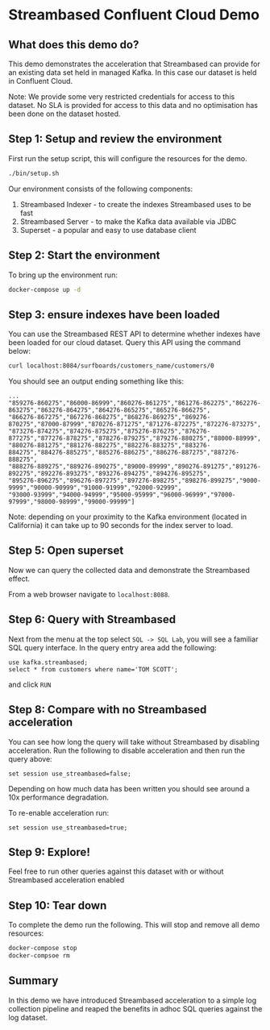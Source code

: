 # Streambased Confluent Cloud Demo

## What does this demo do?

This demo demonstrates the acceleration that Streambased can provide for an existing data set held in managed Kafka. 
In this case our dataset is held in Confluent Cloud.

Note: We provide some very restricted credentials for access to this dataset. No SLA is provided for access to this 
data and no optimisation has been done on the dataset hosted.

## Step 1: Setup and review the environment

First run the setup script, this will configure the resources for the demo.

```bash
./bin/setup.sh
```

Our environment consists of the following components:

1. Streambased Indexer - to create the indexes Streambased uses to be fast
2. Streambased Server - to make the Kafka data available via JDBC
3. Superset - a popular and easy to use database client

## Step 2: Start the environment

To bring up the environment run:

```bash
docker-compose up -d
```

## Step 3: ensure indexes have been loaded

You can use the Streambased REST API to determine whether indexes have been loaded for our cloud dataset. Query this 
API using the command below:

```bash
curl localhost:8084/surfboards/customers_name/customers/0
```

You should see an output ending something like this:

```
...
"859276-860275","86000-86999","860276-861275","861276-862275","862276-863275","863276-864275","864276-865275","865276-866275",
"866276-867275","867276-868275","868276-869275","869276-870275","87000-87999","870276-871275","871276-872275","872276-873275",
"873276-874275","874276-875275","875276-876275","876276-877275","877276-878275","878276-879275","879276-880275","88000-88999",
"880276-881275","881276-882275","882276-883275","883276-884275","884276-885275","885276-886275","886276-887275","887276-888275",
"888276-889275","889276-890275","89000-89999","890276-891275","891276-892275","892276-893275","893276-894275","894276-895275",
"895276-896275","896276-897275","897276-898275","898276-899275","9000-9999","90000-90999","91000-91999","92000-92999",
"93000-93999","94000-94999","95000-95999","96000-96999","97000-97999","98000-98999","99000-99999"]
```

Note: depending on your proximity to the Kafka environment (located in California) it can take up to 90 seconds for the 
index server to load.

## Step 5: Open superset

Now we can query the collected data and demonstrate the Streambased effect. 

From a web browser navigate to `localhost:8088`. 

## Step 6: Query with Streambased

Next from the menu at the top select `SQL -> SQL Lab`, you will see a familiar SQL query interface. In the query entry 
area add the following:

```
use kafka.streambased;
select * from customers where name='TOM SCOTT';
```

and click `RUN`

## Step 8: Compare with no Streambased acceleration

You can see how long the query will take without Streambased by disabling acceleration. Run the following to disable 
acceleration and then run the query above:

```
set session use_streambased=false;
```

Depending on how much data has been written you should see around a 10x performance degradation. 

To re-enable acceleration run:

```
set session use_streambased=true;
```

## Step 9: Explore!

Feel free to run other queries against this dataset with or without Streambased acceleration enabled

## Step 10: Tear down

To complete the demo run the following. This will stop and remove all demo resources:

```bash
docker-compose stop
docker-compsoe rm
```

## Summary

In this demo we have introduced Streambased acceleration to a simple log collection pipeline and reaped the benefits in 
adhoc SQL queries against the log dataset.
